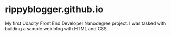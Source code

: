 # rippyblogger.github.io
 My first Udacity Front End Developer Nanodegree project. I was tasked with building a sample web blog with HTML and CSS.
